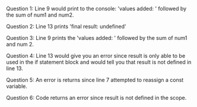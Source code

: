 Question 1: Line 9 would print to the console: 'values added: ' followed by the sum of num1 and num2.

Question 2: Line 13 prints 'final result: undefined'

Question 3: Line 9 prints the 'values added: ' followed by the sum of num1 and num 2.

Question 4: Line 13 would give you an error since result is only able to be used in the if statement block and would tell you that result is not defined in line 13.

Question 5: An error is returns since line 7 attempted to reassign a const variable. 


Question 6: Code returns an error since result is not defined in the scope.


